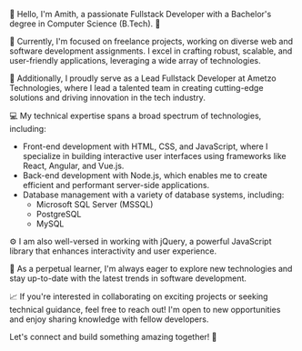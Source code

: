 👋 Hello, I'm Amith, a passionate Fullstack Developer with a Bachelor's degree in Computer Science (B.Tech). 🚀

💼 Currently, I'm focused on freelance projects, working on diverse web and software development assignments. I excel in crafting robust, scalable, and user-friendly applications, leveraging a wide array of technologies.

🏢 Additionally, I proudly serve as a Lead Fullstack Developer at Ametzo Technologies, where I lead a talented team in creating cutting-edge solutions and driving innovation in the tech industry.

💻 My technical expertise spans a broad spectrum of technologies, including:
   - Front-end development with HTML, CSS, and JavaScript, where I specialize in building interactive user interfaces using frameworks like React, Angular, and Vue.js.
   - Back-end development with Node.js, which enables me to create efficient and performant server-side applications.
   - Database management with a variety of database systems, including:
      - Microsoft SQL Server (MSSQL)
      - PostgreSQL
      - MySQL

⚙️ I am also well-versed in working with jQuery, a powerful JavaScript library that enhances interactivity and user experience.

🌱 As a perpetual learner, I'm always eager to explore new technologies and stay up-to-date with the latest trends in software development.

📈 If you're interested in collaborating on exciting projects or seeking technical guidance, feel free to reach out! I'm open to new opportunities and enjoy sharing knowledge with fellow developers.

Let's connect and build something amazing together! 🤝
